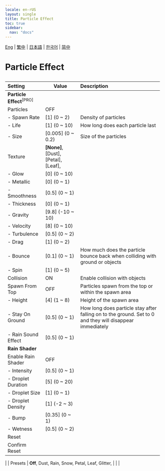 ```yaml
---
locale: en-rUS
layout: single
title: Particle Effect
toc: true
sidebar:
  nav: "docs"
---
```

[Eng](/dancexr/menu/2025.4/scene/particles) | [繁中](/tw/dancexr/menu/2025.4/scene/particles) | [日本語](/jp/dancexr/menu/2025.4/scene/particles) | [한국어](/kr/dancexr/menu/2025.4/scene/particles) | [简中](/zh/dancexr/menu/2025.4/scene/particles)

# Particle Effect

## 

| Setting | Value | Description |
| :--- | --- | :--- |
|**Particle Effect**<sup>[PRO]</sup> | | 
| Particles | OFF | 
|- Spawn Rate| [1] (0 ~ 2) | Density of particles
|- Life| [1] (0 ~ 10) | How long does each particle last
|- Size| [0.005] (0 ~ 0.2) | Size of the particles
| Texture |  **[None]**,  [Dust],  [Petal],  [Leaf],  |  |
|- Glow| [0] (0 ~ 10) | 
|- Metallic| [0] (0 ~ 1) | 
|- Smoothness| [0.5] (0 ~ 1) | 
|- Thickness| [0] (0 ~ 1) | 
|- Gravity| [9.8] (-10 ~ 10) | 
|- Velocity| [8] (0 ~ 10) | 
|- Turbulence| [0.5] (0 ~ 2) | 
|- Drag| [1] (0 ~ 2) | 
|- Bounce| [0.1] (0 ~ 1) | How much does the particle bounce back when colliding with ground or objects
|- Spin| [1] (0 ~ 5) | 
| Collision | ON | Enable collision with objects
| Spawn From Top | OFF | Particles spawn from the top or within the spawn area
|- Height| [4] (1 ~ 8) | Height of the spawn area
|- Stay On Ground| [0.5] (0 ~ 1) | How long does particle stay after falling on to the ground. Set to 0 and they will disappear immediately
|- Rain Sound Effect| [0.5] (0 ~ 1) | 
|**Rain Shader** | | 
| Enable Rain Shader | OFF | 
|- Intensity| [0.5] (0 ~ 1) | 
|- Droplet Duration| [5] (0 ~ 20) | 
|- Droplet Size| [1] (0 ~ 1) | 
|- Droplet Density| [1] (-2 ~ 3) | 
|- Bump| [0.35] (0 ~ 1) | 
|- Wetness| [0.5] (0 ~ 2) | 
| Reset || 
| Confirm Reset || 
|
| Presets |  **Off**,  Dust,  Rain,  Snow,  Petal,  Leaf,  Glitter,  |  |
|
